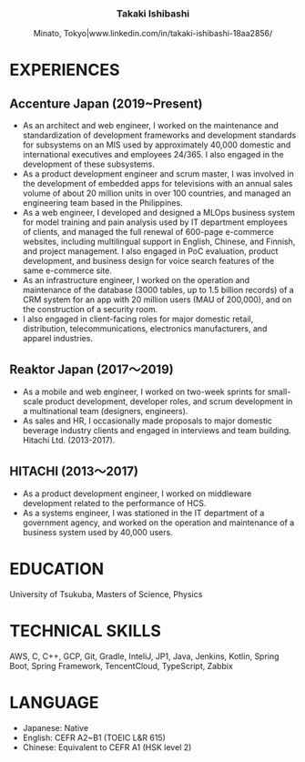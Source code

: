 <h3 align="center">Takaki Ishibashi</h3>
<p align="center">Minato, Tokyo|www.linkedin.com/in/takaki-ishibashi-18aa2856/</p>

# EXPERIENCES
## Accenture Japan (2019~Present)
- As an architect and web engineer, I worked on the maintenance and standardization of development frameworks and development standards for subsystems on an MIS used by approximately 40,000 domestic and international executives and employees 24/365. I also engaged in the development of these subsystems.
- As a product development engineer and scrum master, I was involved in the development of embedded apps for televisions with an annual sales volume of about 20 million units in over 100 countries, and managed an engineering team based in the Philippines.
- As a web engineer, I developed and designed a MLOps business system for model training and pain analysis used by IT department employees of clients, and managed the full renewal of 600-page e-commerce websites, including multilingual support in English, Chinese, and Finnish, and project management. I also engaged in PoC evaluation, product development, and business design for voice search features of the same e-commerce site.
- As an infrastructure engineer, I worked on the operation and maintenance of the database (3000 tables, up to 1.5 billion records) of a CRM system for an app with 20 million users (MAU of 200,000), and on the construction of a security room.
- I also engaged in client-facing roles for major domestic retail, distribution, telecommunications, electronics manufacturers, and apparel industries.
## Reaktor Japan (2017～2019)
- As a mobile and web engineer, I worked on two-week sprints for small-scale product development, developer roles, and scrum development in a multinational team (designers, engineers).
- As sales and HR, I occasionally made proposals to major domestic beverage industry clients and engaged in interviews and team building. Hitachi Ltd. (2013-2017).
## HITACHI (2013～2017)
- As a product development engineer, I worked on middleware development related to the performance of HCS.
- As a systems engineer, I was stationed in the IT department of a government agency, and worked on the operation and maintenance of a business system used by 40,000 users.

# EDUCATION
University of Tsukuba, Masters of Science, Physics

# TECHNICAL SKILLS
AWS, C, C++, GCP, Git, Gradle, InteliJ, JP1, Java, Jenkins, Kotlin, Spring Boot, Spring Framework, TencentCloud, TypeScript, Zabbix

# LANGUAGE
- Japanese: Native
- English: CEFR A2~B1 (TOEIC L&R 615)
- Chinese: Equivalent to CEFR A1 (HSK level 2)